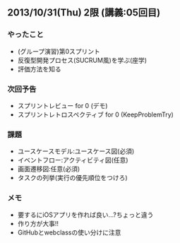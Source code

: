 ## 2013/10/31(Thu) 2限 (講義:05回目)

### やったこと
 * (グループ演習)第0スプリント
 * 反復型開発プロセス(SUCRUM風)を学ぶ(座学)
 * 評価方法を知る

### 次回予告
 * スプリントレビュー for 0 (デモ)
 * スプリントレトロスペクティブ for 0 (KeepProblemTry)

### 課題
 * ユースケースモデル:ユースケース図(必須)
 * イベントフロー:アクティビティ図(任意)
 * 画面遷移図:任意(必須)
 * タスクの列挙(実行の優先順位をつけろ)


### メモ
 * 要するにiOSアプリを作れば良い...?ちょっと違う
 * 作り方が大事!!
 * GitHubとwebclassの使い分けに注意
